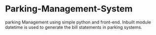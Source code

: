 # Parking-Management-System
parking Management using simple python and front-end. Inbuilt module datetime is used to generate the bill statements in parking systems.
